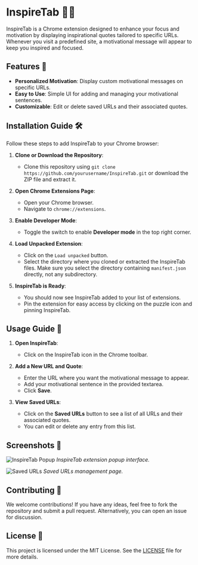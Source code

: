 # InspireTab 🚀✨

InspireTab is a Chrome extension designed to enhance your focus and motivation by displaying inspirational quotes tailored to specific URLs. Whenever you visit a predefined site, a motivational message will appear to keep you inspired and focused.

## Features 🌟

- **Personalized Motivation**: Display custom motivational messages on specific URLs.
- **Easy to Use**: Simple UI for adding and managing your motivational sentences.
- **Customizable**: Edit or delete saved URLs and their associated quotes.

## Installation Guide 🛠️

Follow these steps to add InspireTab to your Chrome browser:

1. **Clone or Download the Repository**:
    - Clone this repository using `git clone https://github.com/yourusername/InspireTab.git` or download the ZIP file and extract it.

2. **Open Chrome Extensions Page**:
    - Open your Chrome browser.
    - Navigate to `chrome://extensions`.

3. **Enable Developer Mode**:
    - Toggle the switch to enable **Developer mode** in the top right corner.

4. **Load Unpacked Extension**:
    - Click on the `Load unpacked` button.
    - Select the directory where you cloned or extracted the InspireTab files. Make sure you select the directory containing `manifest.json` directly, not any subdirectory.

5. **InspireTab is Ready**:
    - You should now see InspireTab added to your list of extensions.
    - Pin the extension for easy access by clicking on the puzzle icon and pinning InspireTab.

## Usage Guide 📖

1. **Open InspireTab**:
    - Click on the InspireTab icon in the Chrome toolbar.

2. **Add a New URL and Quote**:
    - Enter the URL where you want the motivational message to appear.
    - Add your motivational sentence in the provided textarea.
    - Click **Save**.

3. **View Saved URLs**:
    - Click on the **Saved URLs** button to see a list of all URLs and their associated quotes.
    - You can edit or delete any entry from this list.

## Screenshots 📸

![InspireTab Popup](screenshots/popup.png)
*InspireTab extension popup interface.*

![Saved URLs](screenshots/saved_urls.png)
*Saved URLs management page.*

## Contributing 🤝

We welcome contributions! If you have any ideas, feel free to fork the repository and submit a pull request. Alternatively, you can open an issue for discussion.

## License 📜

This project is licensed under the MIT License. See the [LICENSE](LICENSE) file for more details.
